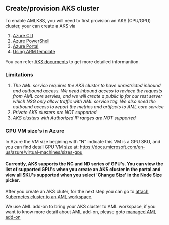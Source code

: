## Create/provision AKS cluster
To enable AMLK8S, you will need to first provision an AKS (CPU/GPU) cluster, your can create a AKS via 
1. [Azure CLI](https://docs.microsoft.com/en-us/azure/aks/kubernetes-walkthrough)
2. [Azure PowerShell](https://docs.microsoft.com/en-us/azure/aks/kubernetes-walkthrough-powershell)
3. [Azure Portal](https://docs.microsoft.com/en-us/azure/aks/kubernetes-walkthrough-portal)
4. [Using ARM template](https://docs.microsoft.com/en-us/azure/aks/kubernetes-walkthrough-rm-template) 

You can refer [AKS documents](https://docs.microsoft.com/en-us/azure/aks/) to get more detailed informantion.

### Limitations

1. _The AML service requires the AKS cluster to have unrestricted inbound and outbound access. We need inbound access to reviece the requests from AML core servies, and we will create a pubilc ip for our rest server which NSG only allow traffic with AML service tag. We also need the outbound access to report the metrics and artifacts to AML core service_
1. _Private AKS clusters are NOT supported_
1. _AKS clusters with Authorized IP ranges are NOT supported_

### GPU VM size's in Azure
In Azure the VM size begining with "N" indicate this VM is a GPU SKU, and you can find detail GPU VM size at: https://docs.microsoft.com/en-us/azure/virtual-machines/sizes-gpu

#### Currently, AKS supports the NC and ND series of GPU's. You can view the list of supported GPU's when you create an AKS cluster in the portal and view all SKU's supported when you select 'Change Size' in the Node Size picker.

After you create an AKS cluter, for the next step you can go to [attach Kubernetes cluster to an AML workspace](https://github.com/Azure/CMK8s-Samples/blob/master/docs/2.%20Attach%20CMAKS%20compute.markdown).

We use AML add-on to bring your AKS cluster to AML workspace, if you want to know more detail about AML add-on, please goto [managed AML add-on](https://github.com/Azure/CMK8s-Samples/blob/master/docs/5.%20Manage%20AML%20add-on.markdown)
